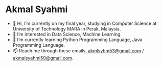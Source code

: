 <h1>Akmal Syahmi</h1>
  
- 👋 Hi, I’m currently on my final year, studying in Computer Science at University of Technology MARA in Perak, Malaysia.
- 👀 I’m interested in Data Science, Machine Learning.
- 🌱 I’m currently learning Python Programming Language, Java Programming Language.
- 📫 Reach me through these emails, akmlsyhm53@gmail.com  / akmalsyahmi50@gmail.com.

<!---
akmlsyhm/akmlsyhm is a ✨ special ✨ repository because its `README.md` (this file) appears on your GitHub profile.
You can click the Preview link to take a look at your changes.
--->
